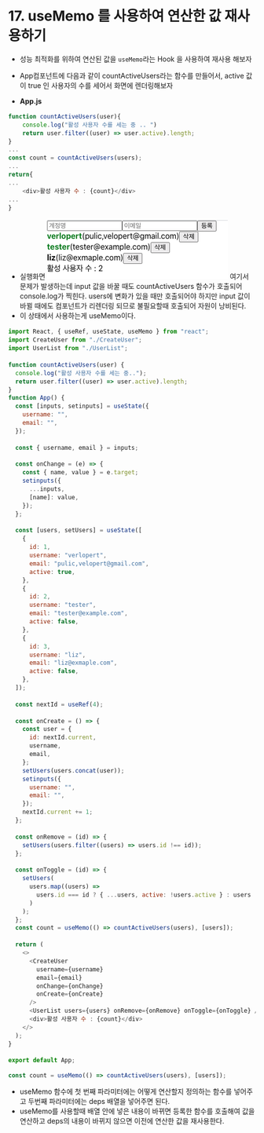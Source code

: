 # 17. useMemo 를 사용하여 연산한 값 재사용하기

- 성능 최적화를 위하여 연산된 값을 `useMemo`라는 Hook 을 사용하여 재사용 해보자
- App컴포넌트에 다음과 같이 countActiveUsers라는 함수를 만들어서, active 값이 true 인 사용자의 수를 세어서 화면에 렌더링해보자

- **App.js**

```javascript
function countActiveUsers(user){
	console.log("활성 사용자 수를 세는 중 .. ")
	return user.filter((user) => user.active).length;
}
...
const count = countActiveUsers(users);
...
return{
...
	<div>활성 사용자 수 : {count}</div>
...
}
```

- 실행화면
  ![image/17_1.png](image/17_1.png)
  여기서 문제가 발생하는데 input 값을 바꿀 때도 countActiveUsers 함수가 호출되어 console.log가 찍힌다. users에 변화가 있을 때만 호출되어야 하지만 input 값이 바뀔 때에도 컴포넌트가 리렌더링 되므로 불필요할때 호출되어 자원이 낭비된다.
- 이 상태에서 사용하는게 useMemo이다.

```javascript
import React, { useRef, useState, useMemo } from "react";
import CreateUser from "./CreateUser";
import UserList from "./UserList";

function countActiveUsers(user) {
  console.log("활성 사용자 수를 세는 중..");
  return user.filter((user) => user.active).length;
}
function App() {
  const [inputs, setinputs] = useState({
    username: "",
    email: "",
  });

  const { username, email } = inputs;

  const onChange = (e) => {
    const { name, value } = e.target;
    setinputs({
      ...inputs,
      [name]: value,
    });
  };

  const [users, setUsers] = useState([
    {
      id: 1,
      username: "verlopert",
      email: "pulic,velopert@gmail.com",
      active: true,
    },
    {
      id: 2,
      username: "tester",
      email: "tester@example.com",
      active: false,
    },
    {
      id: 3,
      username: "liz",
      email: "liz@exmaple.com",
      active: false,
    },
  ]);

  const nextId = useRef(4);

  const onCreate = () => {
    const user = {
      id: nextId.current,
      username,
      email,
    };
    setUsers(users.concat(user));
    setinputs({
      username: "",
      email: "",
    });
    nextId.current += 1;
  };

  const onRemove = (id) => {
    setUsers(users.filter((users) => users.id !== id));
  };

  const onToggle = (id) => {
    setUsers(
      users.map((users) =>
        users.id === id ? { ...users, active: !users.active } : users
      )
    );
  };
  const count = useMemo(() => countActiveUsers(users), [users]);

  return (
    <>
      <CreateUser
        username={username}
        email={email}
        onChange={onChange}
        onCreate={onCreate}
      />
      <UserList users={users} onRemove={onRemove} onToggle={onToggle} />
      <div>활성 사용자 수 : {count}</div>
    </>
  );
}

export default App;
```

```javascript
const count = useMemo(() => countActiveUsers(users), [users]);
```

- useMemo 함수에 첫 번째 파라미터에는 어떻게 연산할지 정의하는 함수를 넣어주고 두번째 파라미터에는 deps 배열을 넣어주면 된다.
- useMemo를 사용할때 배열 안에 넣은 내용이 바뀌면 등록한 함수를 호출해여 값을 연산하고 deps의 내용이 바뀌지 않으면 이전에 연산한 값을 재사용한다.

